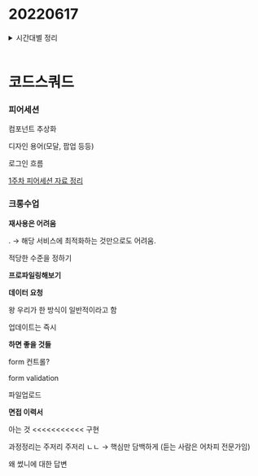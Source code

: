 # 20220617

<details>
<summary>시간대별 정리</summary>

### 오전

pr 보내기

### 오후

전체 공유
그룹 주간 회고
피어세션
크롱 수업

</details>
<br>

# 코드스쿼드

### 피어세션

컴포넌트 추상화

디자인 용어(모달, 팝업 등등)

로그인 흐름

[1주차 피어세션 자료 정리](https://www.notion.so/1-56705a4838a146d6a9a5e83596cf5a7b)

### 크롱수업

**재사용은 어려움**

. → 해당 서비스에 최적화하는 것만으로도 어려움.

적당한 수준을 정하기

**프로파일링해보기**

**데이터 요청**

왕 우리가 한 방식이 일반적이라고 함

업데이트는 즉시

**하면 좋을 것들**

form 컨트롤?

form validation

파일업로드

**면접 이력서**

아는 것 <<<<<<<<<<< 구현

과정정리는 주저리 주저리 ㄴㄴ → 핵심만 담백하게 (듣는 사람은 어차피 전문가임)

왜 썼니에 대한 답변
